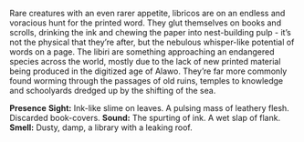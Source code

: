 Rare creatures with an even rarer appetite, libricos are on an endless and voracious hunt for the printed word. They glut themselves on books and scrolls, drinking the ink and chewing the paper into nest-building pulp - it’s not the physical that they’re after, but
the nebulous whisper-like potential of words on a page. The libiri are something approaching an endangered species across the world, mostly due to the lack of new printed material being produced in the digitized age of Alawo. They’re far more commonly found worming through the passages of old ruins, temples to knowledge and schoolyards dredged up by the shifting of the sea.

**Presence**
**Sight:** Ink-like slime on leaves. A pulsing mass of
leathery flesh. Discarded book-covers.
**Sound:** The spurting of ink. A wet slap of flank.
**Smell:** Dusty, damp, a library with a leaking roof.
